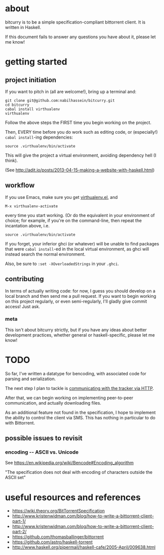# about
bitcurry is to be a simple specification-compliant bittorrent client.
It is written in Haskell.

If this document fails to answer any questions you have about it,
please let me know!

# getting started

## project initiation
If you want to pitch in (all are welcome!), bring up a terminal and:

    git clone git@github.com:nabilhassein/bitcurry.git
    cd bitcurry
    cabal install virthualenv
    virthualenv

Follow the above steps the FIRST time you begin working on the project.

Then, EVERY time before you do work such as editing code, or
(especially!) `cabal install`-ing dependencies:

    source .virthualenv/bin/activate

This will give the project a virtual environment, avoiding dependency hell (I think).

(See http://adit.io/posts/2013-04-15-making-a-website-with-haskell.html)

## workflow

If you use Emacs, make sure you get [virthualenv.el](https://github.com/Paczesiowa/virthualenv/blob/master/virthualenv.el), and

    M-x virthualenv-activate

every time you start working.
(Or do the equivalent in your environment of choice; for example,
if you're on the command-line, then repeat the incantation above, i.e.

    source .virthualenv/bin/activate

If you forget, your inferior ghci (or whatever) will be unable to find packages
that were `cabal install`-ed in the local virtual environment,
as ghci will instead search the normal environment.

Also, be sure to `:set -XOverloadedStrings` in your `.ghci`.

## contributing

In terms of actually writing code: for now, I guess you should
develop on a local branch and then send me a pull request.
If you want to begin working on this project regularly, or even semi-regularly,
I'll gladly give commit access! Just ask.

### meta

This isn't about bitcurry strictly, but if you have any ideas about better
development practices, whether general or haskell-specific, please let me know!

# TODO
So far, I've written a datatype for bencoding,
with associated code for parsing and serialization.

The next step I plan to tackle is [communicating with the tracker via HTTP](https://wiki.theory.org/BitTorrentSpecification#Tracker_HTTP.2FHTTPS_Protocol).

After that, we can begin working on implementing peer-to-peer communication,
and actually downloading files.

As an additional feature not found in the specification, I hope to implement
the ability to control the client via SMS. This has nothing in particular to do
with Bittorrent.

## possible issues to revisit

### encoding -- ASCII vs. Unicode
See https://en.wikipedia.org/wiki/Bencode#Encoding_algorithm

"The specification does not deal with encoding of characters outside the ASCII set"

# useful resources and references
- https://wiki.theory.org/BitTorrentSpecification
- http://www.kristenwidman.com/blog/how-to-write-a-bittorrent-client-part-1/
- http://www.kristenwidman.com/blog/how-to-write-a-bittorrent-client-part-2/
- https://github.com/thomasballinger/bittorrent
- https://github.com/astro/haskell-torrent
- http://www.haskell.org/pipermail/haskell-cafe/2005-April/009638.html

